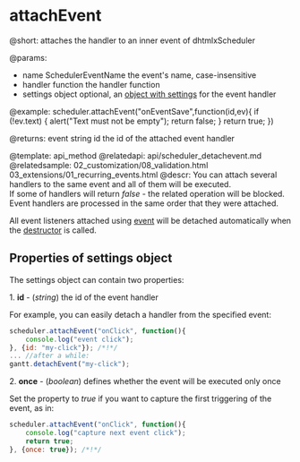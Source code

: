 attachEvent
=============

@short: 
	attaches the handler to an inner event of dhtmlxScheduler

@params: 
- name		SchedulerEventName		the event's name, case-insensitive
- handler	function	the handler function
- settings 	object		optional, an <a href="#propertiesofsettingsobject">object with settings</a> for the event handler 

@example: 
scheduler.attachEvent("onEventSave",function(id,ev){
	if (!ev.text) {
		alert("Text must not be empty");
		return false;
	}
	return true;
})


@returns:
	event      string		id	the id of the attached event handler

@template:	api_method
@relatedapi:
	 api/scheduler_detachevent.md
@relatedsample:
	02_customization/08_validation.html
    03_extensions/01_recurring_events.html
@descr: 
You can attach several handlers to the same event and all of them will be executed.<br> If some of handlers will return *false* - the related operation will be blocked.<br>
Event handlers are processed in the same order that they were attached.

All event listeners attached using [event](api/scheduler_event.md) will be detached automatically when the [destructor](api/scheduler_destructor.md) is called.

Properties of settings object 
-----------------------
The settings object can contain two properties:

1\. **id** - (*string*) the id of the event handler 

For example, you can easily detach a handler from the specified event:

~~~js
scheduler.attachEvent("onClick", function(){
	console.log("event click");
}, {id: "my-click"}); /*!*/
... //after a while:
gantt.detachEvent("my-click");
~~~

2\. **once** - (*boolean*) defines whether the event will be executed only once

Set the property to *true* if you want to capture the first triggering of the event, as in:

~~~js
scheduler.attachEvent("onClick", function(){
	console.log("capture next event click");
	return true;
}, {once: true}); /*!*/
~~~